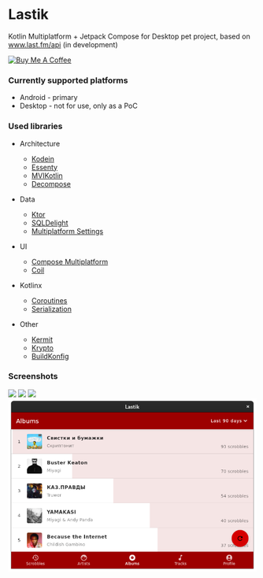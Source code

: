 # Lastik
Kotlin Multiplatform + Jetpack Compose for Desktop pet project, based on www.last.fm/api (in development)

<a href="https://www.buymeacoffee.com/hotmule" target="_blank"><img src="https://cdn.buymeacoffee.com/buttons/default-orange.png" alt="Buy Me A Coffee" height="41" width="174"></a>

### Currently supported platforms
- Android - primary
- Desktop - not for use, only as a PoC

### Used libraries

- Architecture
    - [Kodein](https://github.com/Kodein-Framework/Kodein-DI)
    - [Essenty](https://github.com/arkivanov/Essenty)
    - [MVIKotlin](https://github.com/arkivanov/MVIKotlin)
    - [Decompose](https://github.com/arkivanov/Decompose)
- Data
    - [Ktor](https://github.com/ktorio/ktor)
    - [SQLDelight](https://github.com/cashapp/sqldelight)
    - [Multiplatform Settings](https://github.com/russhwolf/multiplatform-settings)
- UI
    - [Compose Multiplatform](https://github.com/jetbrains/compose-jb)
    - [Coil](https://github.com/coil-kt/coil)

- Kotlinx
  - [Coroutines](https://github.com/Kotlin/kotlinx.coroutines)
  - [Serialization](https://github.com/Kotlin/kotlinx.serialization)  
- Other
    - [Kermit](https://github.com/touchlab/Kermit)
    - [Krypto](https://github.com/korlibs/krypto)
    - [BuildKonfig](https://github.com/yshrsmz/BuildKonfig)

### Screenshots
<img src="screenshots/resents.jpg" width="270px"> <img src="screenshots/albums.jpg" width="270px"> <img src="screenshots/profile.jpg" width="270px">
<img src="screenshots/desktop.png" width="835px">
